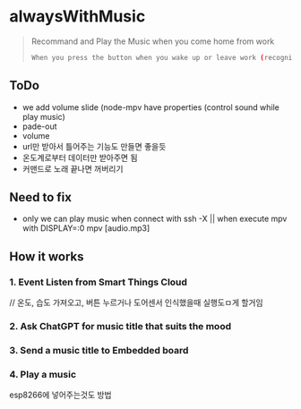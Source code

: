 # alwaysWithMusic
> Recommand and Play the Music when you come home from work
> ```sh
> When you press the button when you wake up or leave work (recognize through door sensor in the late evening), recommend a song that fits the mood at that time and play it
> ```
## ToDo
- we add volume slide (node-mpv have properties (control sound while play music)
- pade-out
- volume
- url만 받아서 틀어주는 기능도 만들면 좋을듯
- 온도계로부터 데이터만 받아주면 됨
- 커맨드로 노래 끝나면 꺼버리기
## Need to fix
- only we can play music when connect with ssh -X || when execute mpv with DISPLAY=:0 mpv [audio.mp3]
## How it works
### 1. Event Listen from Smart Things Cloud
// 온도, 습도 가져오고, 버튼 누르거나 도어센서 인식했을때 실행도ㅁ게 할거임
### 2. Ask ChatGPT for music title that suits the mood
### 3. Send a music title to Embedded board
### 4. Play a music
esp8266에 넣어주는것도 방법
